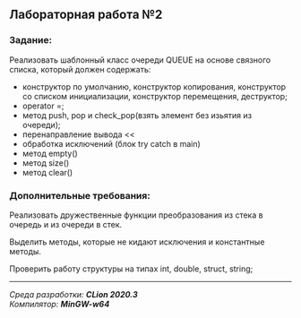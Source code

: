 ## Лабораторная работа №2
### Задание:
Реализовать шаблонный класс очереди QUEUE на основе связного списка, 
который должен содержать:

- конструктор по умолчанию, конструктор копирования, конструктор со списком инициализации, конструктор перемещения, деструктор; 
- operator =;
- метод push, pop и check_pop(взять элемент без изьятия из очереди);
- перенаправление вывода <<
- обработка исключений (блок try catch в main)
- метод empty()
- метод size()
- метод clear()

### Дополнительные требования:
Реализовать дружественные функции преобразования из стека в 
очередь и из очереди в стек.

Выделить методы, которые не кидают исключения и константные методы.

Проверить работу структуры на типах int, double, struct, string;

------
*Среда разработки: **CLion 2020.3***  
*Компилятор: **MinGW-w64***
